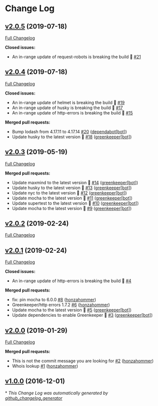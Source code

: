 # Change Log

## [v2.0.5](https://github.com/honzahommer/ipnfo/tree/v2.0.5) (2019-07-18)
[Full Changelog](https://github.com/honzahommer/ipnfo/compare/v2.0.4...v2.0.5)

**Closed issues:**

- An in-range update of request-robots is breaking the build 🚨 [\#21](https://github.com/honzahommer/ipnfo/issues/21)

## [v2.0.4](https://github.com/honzahommer/ipnfo/tree/v2.0.4) (2019-07-18)
[Full Changelog](https://github.com/honzahommer/ipnfo/compare/v2.0.3...v2.0.4)

**Closed issues:**

- An in-range update of helmet is breaking the build 🚨 [\#19](https://github.com/honzahommer/ipnfo/issues/19)
- An in-range update of husky is breaking the build 🚨 [\#17](https://github.com/honzahommer/ipnfo/issues/17)
- An in-range update of http-errors is breaking the build 🚨 [\#15](https://github.com/honzahommer/ipnfo/issues/15)

**Merged pull requests:**

- Bump lodash from 4.17.11 to 4.17.14 [\#20](https://github.com/honzahommer/ipnfo/pull/20) ([dependabot[bot]](https://github.com/apps/dependabot))
- Update husky to the latest version 🚀 [\#18](https://github.com/honzahommer/ipnfo/pull/18) ([greenkeeper[bot]](https://github.com/apps/greenkeeper))

## [v2.0.3](https://github.com/honzahommer/ipnfo/tree/v2.0.3) (2019-05-19)
[Full Changelog](https://github.com/honzahommer/ipnfo/compare/v2.0.2...v2.0.3)

**Merged pull requests:**

- Update maxmind to the latest version 🚀 [\#14](https://github.com/honzahommer/ipnfo/pull/14) ([greenkeeper[bot]](https://github.com/apps/greenkeeper))
- Update husky to the latest version 🚀 [\#13](https://github.com/honzahommer/ipnfo/pull/13) ([greenkeeper[bot]](https://github.com/apps/greenkeeper))
- Update nyc to the latest version 🚀 [\#12](https://github.com/honzahommer/ipnfo/pull/12) ([greenkeeper[bot]](https://github.com/apps/greenkeeper))
- Update mocha to the latest version 🚀 [\#11](https://github.com/honzahommer/ipnfo/pull/11) ([greenkeeper[bot]](https://github.com/apps/greenkeeper))
- Update supertest to the latest version 🚀 [\#10](https://github.com/honzahommer/ipnfo/pull/10) ([greenkeeper[bot]](https://github.com/apps/greenkeeper))
- Update mocha to the latest version 🚀 [\#9](https://github.com/honzahommer/ipnfo/pull/9) ([greenkeeper[bot]](https://github.com/apps/greenkeeper))

## [v2.0.2](https://github.com/honzahommer/ipnfo/tree/v2.0.2) (2019-02-24)
[Full Changelog](https://github.com/honzahommer/ipnfo/compare/v2.0.1...v2.0.2)

## [v2.0.1](https://github.com/honzahommer/ipnfo/tree/v2.0.1) (2019-02-24)
[Full Changelog](https://github.com/honzahommer/ipnfo/compare/v2.0.0...v2.0.1)

**Closed issues:**

- An in-range update of http-errors is breaking the build 🚨 [\#4](https://github.com/honzahommer/ipnfo/issues/4)

**Merged pull requests:**

- fix: pin mocha to 6.0.0 [\#8](https://github.com/honzahommer/ipnfo/pull/8) ([honzahommer](https://github.com/honzahommer))
- Greenkeeper/http errors 1.7.2 [\#6](https://github.com/honzahommer/ipnfo/pull/6) ([honzahommer](https://github.com/honzahommer))
- Update mocha to the latest version 🚀 [\#5](https://github.com/honzahommer/ipnfo/pull/5) ([greenkeeper[bot]](https://github.com/apps/greenkeeper))
- Update dependencies to enable Greenkeeper 🌴 [\#3](https://github.com/honzahommer/ipnfo/pull/3) ([greenkeeper[bot]](https://github.com/apps/greenkeeper))

## [v2.0.0](https://github.com/honzahommer/ipnfo/tree/v2.0.0) (2019-01-29)
[Full Changelog](https://github.com/honzahommer/ipnfo/compare/v1.0.0...v2.0.0)

**Merged pull requests:**

- This is not the commit message you are looking for [\#2](https://github.com/honzahommer/ipnfo/pull/2) ([honzahommer](https://github.com/honzahommer))
- Whois lookup [\#1](https://github.com/honzahommer/ipnfo/pull/1) ([honzahommer](https://github.com/honzahommer))

## [v1.0.0](https://github.com/honzahommer/ipnfo/tree/v1.0.0) (2016-12-01)


\* *This Change Log was automatically generated by [github_changelog_generator](https://github.com/skywinder/Github-Changelog-Generator)*